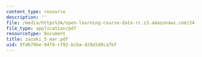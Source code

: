 ```yaml
---
content_type: resource
description: ''
file: /media/https%3A/open-learning-course-data-rc.s3.amazonaws.com/24-942-grammar-of-a-less-familiar-language-spring-2003/9fd679be94f8cf92bcba429a5d9ca7bf_zazaki_5_mar.pdf
file_type: application/pdf
resourcetype: Document
title: zazaki_5_mar.pdf
uid: 9fd679be-94f8-cf92-bcba-429a5d9ca7bf
---
```

